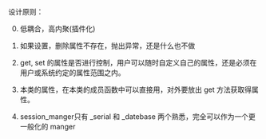 设计原则：

0. 低耦合，高内聚(插件化)
1. 如果设置，删除属性不存在，抛出异常，还是什么也不做
2. get, set 的属性是否进行控制，用户可以随时自定义自己的属性，还是必须在用户或系统约定的属性范围之内。
3. 本类的属性，在本类的成员函数中可以直接用，对外要放出 get 方法获取得属性。



1. session_manger只有 _serial 和 _datebase 两个熟悉，完全可以作为一个更一般化的 manger

